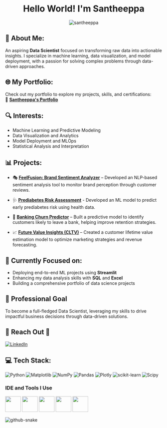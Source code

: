 
<h1 align="center">Hello World! I'm Santheeppa</h1>
<p align="center">
  <img src="https://komarev.com/ghpvc/?username=santheeppa&label=Profile%20views&color=0e75b6&style=flat" alt="santheeppa" />
</p>

## 💫 **About Me:**
An aspiring **Data Scientist** focused on transforming raw data into actionable insights. I specialize in machine learning, data visualization, and model deployment, with a passion for solving complex problems through data-driven approaches.
 
## 🌐 **My Portfolio:**
Check out my portfolio to explore my projects, skills, and certifications:  
🔗 [**Santheeppa's Portfolio**](https://santheeppa.github.io/)


## 🔍 **Interests:**
- Machine Learning and Predictive Modeling
- Data Visualization and Analytics
- Model Deployment and MLOps
- Statistical Analysis and Interpretation

## 📊 **Projects:**  

- 🎭 [**FeelFusion: Brand Sentiment Analyzer**](https://github.com/Santheeppa/FeelFusion-Brand_Sentiment_Analyzer) – Developed an NLP-based sentiment analysis tool to monitor brand perception through customer reviews.   
- 🩺 [**Prediabetes Risk Assessment**](https://github.com/Santheeppa/Prediabetes-Risk-Assessment) - Developed an ML model to predict early prediabetes risk using health data.
  
- 🏦 [**Banking Churn Predictor**](https://github.com/Santheeppa/Banking-Churn-Predictor) – Built a predictive model to identify customers likely to leave a bank, helping improve retention strategies.
  
- 📈 [**Future Value Insights (CLTV)**](https://github.com/Santheeppa/Future-Value-Insights-CLTV-) – Created a customer lifetime value estimation model to optimize marketing strategies and revenue forecasting.
   

## 🚀 **Currently Focused on:** 
- Deploying end-to-end ML projects using **Streamlit**
- Enhancing my data analysis skills with **SQL** and **Excel**
- Building a comprehensive portfolio of data science projects 

## 🎯 **Professional Goal**
To become a full-fledged Data Scientist, leveraging my skills to drive impactful business decisions through data-driven solutions.

## 🤝 **Reach Out** 🤝
[![LinkedIn](https://img.shields.io/badge/LinkedIn-%230077B5.svg?logo=linkedin&logoColor=white)](https://linkedin.com/in/santheeppa/)

## 💻 **Tech Stack:**
![Python](https://img.shields.io/badge/python-3670A0?style=for-the-badge&logo=python&logoColor=ffdd54) ![Matplotlib](https://img.shields.io/badge/Matplotlib-%23ffffff.svg?style=for-the-badge&logo=Matplotlib&logoColor=black) ![NumPy](https://img.shields.io/badge/numpy-%23013243.svg?style=for-the-badge&logo=numpy&logoColor=white) ![Pandas](https://img.shields.io/badge/pandas-%23150458.svg?style=for-the-badge&logo=pandas&logoColor=white) ![Plotly](https://img.shields.io/badge/Plotly-%233F4F75.svg?style=for-the-badge&logo=plotly&logoColor=white) ![scikit-learn](https://img.shields.io/badge/scikit--learn-%23F7931E.svg?style=for-the-badge&logo=scikit-learn&logoColor=white) ![Scipy](https://img.shields.io/badge/SciPy-%230C55A5.svg?style=for-the-badge&logo=scipy&logoColor=%white)


### IDE and Tools I Use
<img height="50" width="50" src="https://img.icons8.com/color/48/000000/visual-studio-code-2019.png"/> <img height="50" width="50" src="https://img.icons8.com/color/48/000000/pycharm.png"/> <img height="50" width="50" src="https://img.icons8.com/color/50/000000/git.png"/> <img height="50" src="https://img.icons8.com/color/480/null/notion--v1.png" /> <img height="50" src="https://github.com/user-attachments/assets/e1e44a99-76ec-443c-b696-feea86d2d4d7" /> 


<picture>
  <source media="(prefers-color-scheme: dark)" srcset="https://raw.githubusercontent.com/tobiasmeyhoefer/tobiasmeyhoefer/output/github-snake-dark.svg" />
  <source media="(prefers-color-scheme: light)" srcset="https://raw.githubusercontent.com/tobiasmeyhoefer/tobiasmeyhoefer/output/github-snake.svg" />
  <img alt="github-snake" src="https://raw.githubusercontent.com/tobiasmeyhoefer/tobiasmeyhoefer/output/github-snake.svg" />
</picture>







